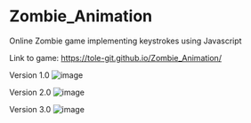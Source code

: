 # Zombie_Animation
Online Zombie game implementing keystrokes using Javascript

Link to game: https://tole-git.github.io/Zombie_Animation/

Version 1.0
![image](https://user-images.githubusercontent.com/79539203/150660729-97232692-0d86-4a31-bcfa-8ea656061d9e.png)

Version 2.0
![image](https://user-images.githubusercontent.com/79539203/150660721-82309490-d252-4039-9e50-fc27f491509d.png)

Version 3.0
![image](https://user-images.githubusercontent.com/79539203/150664050-477dddff-b713-4f1e-839a-c040739f8a51.png)

